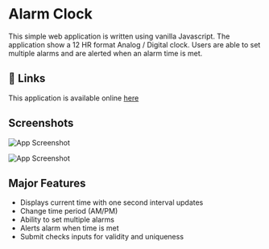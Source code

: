 # Alarm Clock
This simple web application is written using vanilla Javascript. The application show a 12 HR format Analog / Digital clock. Users are able to set multiple alarms and are alerted when an alarm time is met.

## 🔗 Links
This application is available online [here]( https://gursimratrai.github.io/Alarm-Clock/)
 

## Screenshots

![App Screenshot](https://drive.google.com//uc?export=view&id=1aWBVJ9mAvdVLQwZgjB-WESe7qDfboFHb)

![App Screenshot](https://drive.google.com//uc?export=view&id=1aUgSdsmtIN6o-h5LqXq-ypTqZmOVcqTS)
  
  ## Major Features
- Displays current time with one second interval updates
- Change time period (AM/PM)
- Ability to set multiple alarms
- Alerts alarm when time is met
- Submit checks inputs for validity and uniqueness